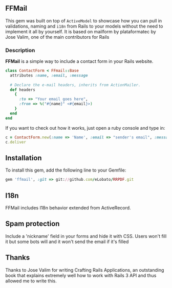 ## FFMail

This gem was built on top of `ActiveModel` to showcase how you can pull in validations, naming
and `i18n` from Rails to your models without the need to implement it all by yourself. It is based on mailform by plataformatec by Jose Valim, one of the main contributors for Rails

### Description

**FFMail** is a simple way to include a contact form in your Rails website.

```ruby
class ContactForm < FFmail::Base
  attributes :name, :email, :message
  
  # Declare the e-mail headers, inherits from ActionMailer. 
  def headers
    {
      :to => "Your email goes here",
      :from => %("#{name}" <#{email}>)
    }
  end
end
```

If you want to check out how it works, just open a ruby console and type in:

```ruby
c = ContactForm.new(:name => 'Name', :email => "sender's email", :message => 'A message')
c.deliver
```

## Installation

To install this gem, add the following line to your Gemfile:

```ruby
gem 'ffmail', :git => git://github.com/eLobato/RRPDF.git
```

## I18n

FFMail includes I18n behavior extended from ActiveRecord.

## Spam protection

Include a 'nickname' field in your forms and hide it with CSS. Users won't fill it
but some bots will and it won't send the email if it's filled

## Thanks

Thanks to Jose Valim for writing Crafting Rails Applications, an outstanding book that 
explains extremely well how to work with Rails 3 API and thus allowed me to write this.



